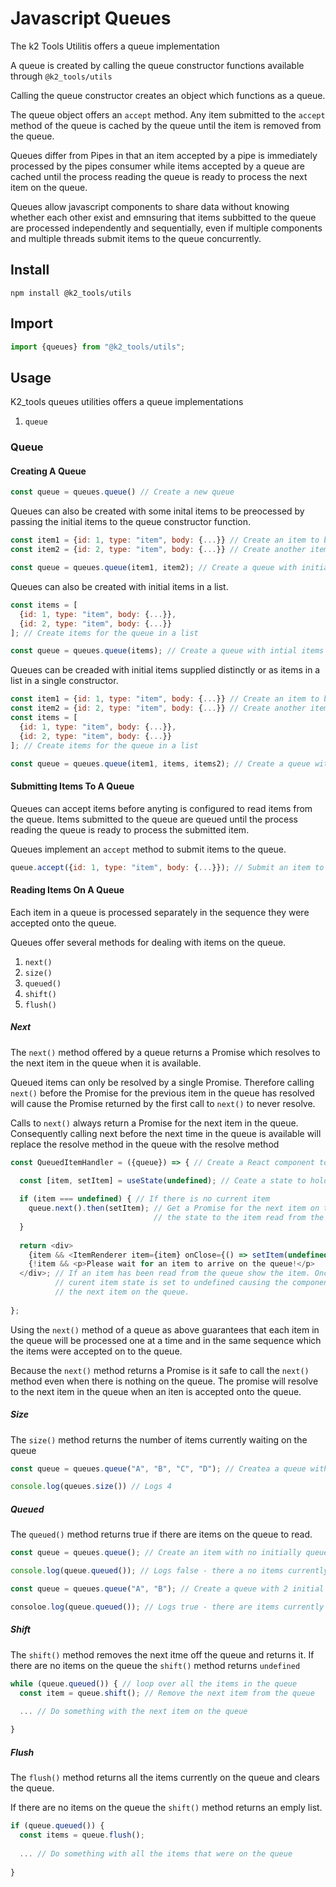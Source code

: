 # Javascript Queues

The k2 Tools Utilitis offers a queue implementation

A queue is created by calling the queue constructor functions 
available through `@k2_tools/utils`

Calling the queue constructor creates an object which functions as a queue.

The queue object offers an `accept` method. Any item submitted to the `accept` method of the queue
is cached by the queue until the item is removed from the queue.

Queues differ from Pipes in that an item accepted by a pipe is immediately processed by the pipes consumer
while items accepted by a queue are cached until the process reading the queue is ready to process the next
item on the queue.

Queues allow javascript components to share data without knowing whether each other exist and emnsuring that
items subbitted to the queue are processed independently and sequentially, even if multiple components and
multiple threads submit items to the queue concurrently.

## Install

```
npm install @k2_tools/utils
```

## Import

``` javascript
import {queues} from "@k2_tools/utils";
```

## Usage
K2_tools queues utilities offers a queue implementations

1. `queue`

### Queue

#### Creating A Queue

``` javascript
const queue = queues.queue() // Create a new queue
```

Queues can also be created with some inital items to be preocessed by passing the initial items to the queue
constructor function.

``` javascript
const item1 = {id: 1, type: "item", body: {...}} // Create an item to be queued
const item2 = {id: 2, type: "item", body: {...}} // Create another item to be queued

const queue = queues.queue(item1, item2); // Create a queue with initial items on the queue
```

Queues can also be created with initial items in a list.

``` javascript
const items = [
  {id: 1, type: "item", body: {...}},
  {id: 2, type: "item", body: {...}}
]; // Create items for the queue in a list

const queue = queues.queue(items); // Create a queue with intial items in a list
```

Queues can be creaded with initial items supplied distinctly or as items in a list in a single constructor.

``` javascript
const item1 = {id: 1, type: "item", body: {...}} // Create an item to be queued
const item2 = {id: 2, type: "item", body: {...}} // Create another item to be queued
const items = [
  {id: 1, type: "item", body: {...}},
  {id: 2, type: "item", body: {...}}
]; // Create items for the queue in a list

const queue = queues.queue(item1, items, items2); // Create a queue with some intial items

```

#### Submitting Items To A Queue

Queues can accept items before anyting is configured to read items from the queue.
Items submitted to the queue are queued until the process reading the queue is ready to process the submitted
item.

Queues implement an `accept` method to submit items to the queue.

``` javascript
queue.accept({id: 1, type: "item", body: {...}}); // Submit an item to the queue
```

#### Reading Items On A Queue

Each item in a queue is processed separately in the sequence they were accepted onto the queue.

Queues offer several methods for dealing with items on the queue.

1. `next()`
1. `size()`
1. `queued()`
1. `shift()`
1. `flush()`

##### Next

The `next()` method offered by a queue returns a Promise which resolves to the next item in the queue when
it is available.

Queued items can only be resolved by a single Promise. Therefore calling `next()` before the Promise for
the previous item in the queue has resolved will cause the Promise returned by the first call to `next()` to
never resolve.

Calls to `next()` always return a Promise for the next item in the queue. Consequently calling next before
the next time in the queue is available will replace the resolve method in the queue with the resolve method

``` javascript
const QueuedItemHandler = ({queue}) => { // Create a React component to process items on the queue

  const [item, setItem] = useState(undefined); // Ceate a state to hold the current item off the queue
  
  if (item === undefined) { // If there is no current item 
    queue.next().then(setItem); // Get a Promise for the next item on the queue and when it resolves set
                                // the state to the item read from the queue
  }
  
  return <div>
    {item && <ItemRenderer item={item} onClose={() => setItem(undefined)} />}
    {!item && <p>Please wait for an item to arrive on the queue!</p>
  </div>; // If an item has been read from the queue show the item. Once the item is finished with the 
          // curent item state is set to undefined causing the component to rerender and get a Promise for
          // the next item on the queue.
  
};
```

Using the `next()` method of a queue as above guarantees that each item in the queue will be processed one at a 
time and in the same sequence which the items were accepted on to the queue.

Because the `next()` method returns a Promise is it safe to call the `next()` method even when there is nothing on
the queue. The promise will resolve to the next item in the queue when an iten is accepted onto the queue.

##### Size

The `size()` method returns the number of items currently waiting on the queue

``` javascript
const queue = queues.queue("A", "B", "C", "D"); // Createa a queue with 4 initial items

console.log(queues.size()) // Logs 4
```

##### Queued

The `queued()` method returns true if there are items on the queue to read.

``` javascript
const queue = queues.queue(); // Create an item with no initially queued items

console.log(queue.queued()); // Logs false - there a no items currently on the queue;
```

``` javascript
const queue = queues.queue("A", "B"); // Create a queue with 2 initial items

consoloe.log(queue.queued()); // Logs true - there are items currently on the queue

```

##### Shift

The `shift()` method removes the next itme off the queue and returns it. If there are no items on the queue
the `shift()` method returns `undefined`

``` javascript
while (queue.queued()) { // loop over all the items in the queue
  const item = queue.shift(); // Remove the next item from the queue
  
  ... // Do something with the next item on the queue

}
```

##### Flush

The `flush()` method returns all the items currently on the queue and clears the queue.

If there are no items on the queue the `shift()` method returns an emply list.

``` javascript
if (queue.queued()) {
  const items = queue.flush();
  
  ... // Do something with all the items that were on the queue
  
}
```

















